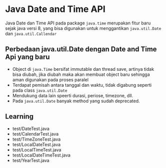 # Java Date and Time API
Java Date dan Time API pada package `java.time` merupakan fitur baru sejak java versi 8, yang bisa digunakan untuk menggantikan `java.util.Date` dan `java.util.Callendar`

## Perbedaan java.util.Date dengan Date and Time Api yang baru
- Object di `java.Time` bersifat immutable dan thread save, artinya tidak bisa diubah, jika diubah maka akan membuat object baru sehingga aman digunakan pada proses paralel
- Terdapat pemisah antara tanggal dan waktu, tidak digabung seperti pada class `java.util.Date`
- Mendukung data lain speerti durasi, periose, timezone, dll.
- Pada `java.util.Date` banyak method yang sudah deprecated.

## Learning
- test/DateTest.java
- test/CalendarTest.java
- test/TimeZoneTest.java
- test/LocalDateTest.java
- test/LocalTimeTest.java
- test/LocalDateTimeTest.java
- test/YearTest.java